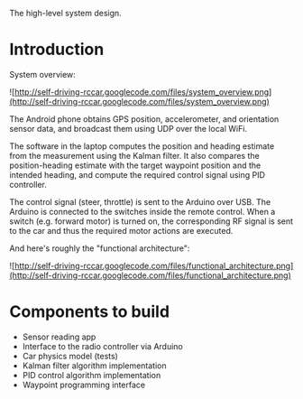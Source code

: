 The high-level system design.

# Introduction #

System overview:

![http://self-driving-rccar.googlecode.com/files/system_overview.png](http://self-driving-rccar.googlecode.com/files/system_overview.png)

The Android phone obtains GPS position, accelerometer, and orientation sensor data, and broadcast them using UDP over the local WiFi.

The software in the laptop computes the position and heading estimate from the measurement using the Kalman filter. It also compares the position-heading estimate with the target waypoint position and the intended heading, and compute the required control signal using PID controller.

The control signal (steer, throttle) is sent to the Arduino over USB. The Arduino is connected to the switches inside the remote control. When a switch (e.g. forward motor) is turned on, the corresponding RF signal is sent to the car and thus the required motor actions are executed.

And here's roughly the "functional architecture":

![http://self-driving-rccar.googlecode.com/files/functional_architecture.png](http://self-driving-rccar.googlecode.com/files/functional_architecture.png)

# Components to build #

  * Sensor reading app
  * Interface to the radio controller via Arduino
  * Car physics model (tests)
  * Kalman filter algorithm implementation
  * PID control algorithm implementation
  * Waypoint programming interface